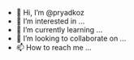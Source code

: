 - 👋 Hi, I’m @pryadkoz
- 👀 I’m interested in ...
- 🌱 I’m currently learning ...
- 💞️ I’m looking to collaborate on ...
- 📫 How to reach me ...

<!---
pryadkoz/pryadkoz is a ✨ special ✨ repository because its `README.md` (this file) appears on your GitHub profile.
You can click the Preview link to take a look at your changes.
--->
